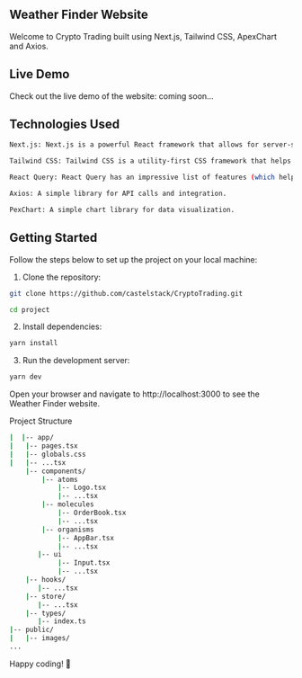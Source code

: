 <!-- @format -->



## Weather Finder Website

Welcome to Crypto Trading built using Next.js, Tailwind CSS, ApexChart and Axios.

## Live Demo

Check out the live demo of the website: coming soon...

## Technologies Used

```bash
Next.js: Next.js is a powerful React framework that allows for server-side rendering and easy creation of fast and scalable web applications.

Tailwind CSS: Tailwind CSS is a utility-first CSS framework that helps in rapid UI development. It provides a set of utility classes that allow for easy styling and customization.

React Query: React Query has an impressive list of features (which helps to minimize resource consumption):

Axios: A simple library for API calls and integration.

PexChart: A simple chart library for data visualization.
```

## Getting Started

Follow the steps below to set up the project on your local machine:

1. Clone the repository:

```bash
git clone https://github.com/castelstack/CryptoTrading.git

cd project
```

2. Install dependencies:

```bash
yarn install
```

3. Run the development server:

```bash
yarn dev
```

Open your browser and navigate to http://localhost:3000 to see the Weather Finder website.

Project Structure

```bash
|  |-- app/
|   |-- pages.tsx
|   |-- globals.css
|   |-- ...tsx
    |-- components/
        |-- atoms
            |-- Logo.tsx
            |-- ...tsx
        |-- molecules
            |-- OrderBook.tsx
            |-- ...tsx
        |-- organisms
            |-- AppBar.tsx
            |-- ...tsx
       |-- ui
            |-- Input.tsx
            |-- ...tsx
    |-- hooks/
       |-- ...tsx
    |-- store/
       |-- ...tsx
    |-- types/
       |-- index.ts
|-- public/
|   |-- images/
...
```


Happy coding! 🚀